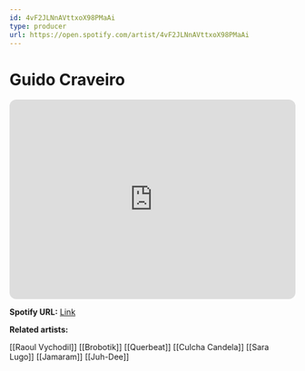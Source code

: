 ```yaml
---
id: 4vF2JLNnAVttxoX98PMaAi
type: producer
url: https://open.spotify.com/artist/4vF2JLNnAVttxoX98PMaAi
---
```

# Guido Craveiro

<iframe style="border-radius:12px" src="https://open.spotify.com/embed/artist/4vF2JLNnAVttxoX98PMaAi" width="100%" height="352" frameBorder="0" allowfullscreen="" allow="autoplay; clipboard-write; encrypted-media; fullscreen; picture-in-picture" loading="lazy"></iframe>

**Spotify URL:** [Link](https://open.spotify.com/artist/4vF2JLNnAVttxoX98PMaAi)

**Related artists:**

[[Raoul Vychodil]]
[[Brobotik]]
[[Querbeat]]
[[Culcha Candela]]
[[Sara Lugo]]
[[Jamaram]]
[[Juh-Dee]]
